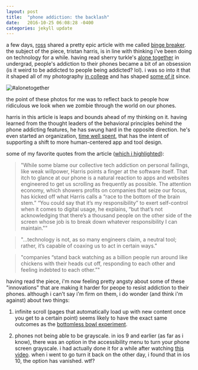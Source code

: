 ```yaml
---
layout: post
title:  "phone addiction: the backlash"
date:   2016-10-25 06:08:28 -0400
categories: jekyll update
---
```

a few days, [ross](twitter.com/rchanowski) shared a pretty epic article with me called [binge breaker](https://www.theatlantic.com/magazine/archive/2016/11/the-binge-breaker/501122/). the subject of the piece, tristan harris, is in line with thinking i've been doing on technology for a while. having read sherry turkle's [alone together](https://www.amazon.com/Alone-Together-Expect-Technology-Other/dp/0465031463) in undergrad, people's addiction to their phones became a bit of an obsession (is it weird to be addicted to people being addicted? lol). i was so into it that it shaped all of my photography [in college](lawrencebarrinerii.com/art) and has shaped [some of it](peopleonphonesinpublicorprivate.tumblr.com) since.

![#alonetogether](https://static1.squarespace.com/static/527fdb09e4b0a82a76942ecf/527fe6a8e4b096cf32d53fb6/527fe6e4e4b05645e634f9cd/1434390263061/Slide+1.jpg?format=1500w)

the point of these photos for me was to reflect back to people how ridiculous we look when we zombie through the world on our phones. 

harris in this article is leaps and bounds ahead of my thinking on it. having learned from the thought leaders of the behavioral principles behind the phone addicting features, he has swung hard in the opposite direction. he's even started an organization, [time well spent](http://timewellspent.io/), that has the intent of supporting a shift to more human-centered app and tool design. 

some of my favorite quotes from the article ([which i highlighted](https://www.highly.co/hl/5806abb47c712f6a80000068)): 

> "While some blame our collective tech addiction on personal failings, like weak willpower, Harris points a finger at the software itself. That itch to glance at our phone is a natural reaction to apps and websites engineered to get us scrolling as frequently as possible. The attention economy, which showers profits on companies that seize our focus, has kicked off what Harris calls a “race to the bottom of the brain stem.” “You could say that it’s my responsibility” to exert self-control when it comes to digital usage, he explains, “but that’s not acknowledging that there’s a thousand people on the other side of the screen whose job is to break down whatever responsibility I can maintain.""

> "...technology is not, as so many engineers claim, a neutral tool; rather, it’s capable of coaxing us to act in certain ways."

> "companies “stand back watching as a billion people run around like chickens with their heads cut off, responding to each other and feeling indebted to each other.”"

having read the piece, i'm now feeling pretty angsty about some of these "innovations" that are making it harder for peope to resist addiction to their phones. although i can't say i'm firm on them, i do wonder (and think i'm against) about two things:

1. infinite scroll (pages that automatically load up with new content once you get to a certain point) seems likely to have the exact same outcomes as the [bottomless bowl experiment](https://www.ncbi.nlm.nih.gov/pubmed/15761167).

1. phones not being able to be grayscale. in ios 9 and earlier (as far as i know), there was an option in the accessibility menu to turn your phone screen grayscale. i had actually done it for a while after watching [this video](http://www.theatlantic.com/video/index/480240/adventures-in-grayscale/). when i went to go turn it back on the other day, i found that in ios 10, the option has vanished. wtf?